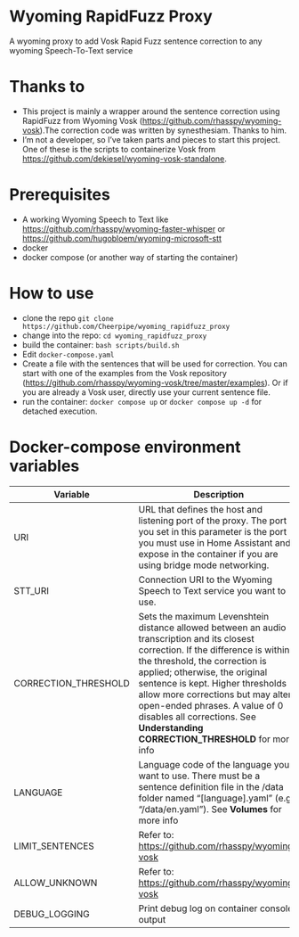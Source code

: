 # Wyoming RapidFuzz Proxy
A wyoming proxy to add Vosk Rapid Fuzz sentence correction to any wyoming Speech-To-Text service

# Thanks to
* This project is mainly a wrapper around the sentence correction using RapidFuzz from Wyoming Vosk (https://github.com/rhasspy/wyoming-vosk).The correction code was written by synesthesiam. Thanks to him.
* I’m not a developer, so I’ve taken parts and pieces to start this project. One of these is the scripts to containerize Vosk from https://github.com/dekiesel/wyoming-vosk-standalone.

# Prerequisites
* A working Wyoming Speech to Text like https://github.com/rhasspy/wyoming-faster-whisper or https://github.com/hugobloem/wyoming-microsoft-stt
* docker
* docker compose (or another way of starting the container)

# How to use
* clone the repo `git clone https://github.com/Cheerpipe/wyoming_rapidfuzz_proxy`
* change into the repo: `cd wyoming_rapidfuzz_proxy`
* build the container: `bash scripts/build.sh`
* Edit `docker-compose.yaml`
* Create a file with the sentences that will be used for correction. You can start with one of the examples from the Vosk repository (https://github.com/rhasspy/wyoming-vosk/tree/master/examples). Or if you are already a Vosk user, directly use your current sentence file.
* run the container: `docker compose up` or `docker compose up -d` for detached execution.

# Docker-compose environment variables

| Variable | Description | Example |
|-----------|-----------|-----------|
| URI| URL that defines the host and listening port of the proxy. The port you set in this parameter is the port you must use in Home Assistant and expose in the container if you are using bridge mode networking.| tcp://0.0.0.0:10310|
| STT_URI| Connection URI to the Wyoming Speech to Text service you want to use.| tcp://192.168.1.100:10300|
| CORRECTION_THRESHOLD | Sets the maximum Levenshtein distance allowed between an audio transcription and its closest correction. If the difference is within the threshold, the correction is applied; otherwise, the original sentence is kept. Higher thresholds allow more corrections but may alter open-ended phrases. A value of 0 disables all corrections. See **Understanding CORRECTION_THRESHOLD** for more info | 15|
| LANGUAGE| Language code of the language you want to use. There must be a sentence definition file in the /data folder named “[language].yaml” (e.g., “/data/en.yaml”). See **Volumes** for more info| en|
| LIMIT_SENTENCES| Refer to: https://github.com/rhasspy/wyoming-vosk| FALSE|
| ALLOW_UNKNOWN | Refer to: https://github.com/rhasspy/wyoming-vosk | FALSE|
| DEBUG_LOGGING| Print debug log on container console output| FALSE|
